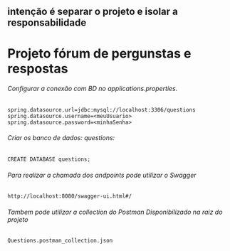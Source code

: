 ## intenção é separar o projeto e isolar a responsabilidade 

# Projeto fórum de pergunstas e respostas

###### Configurar a conexão com BD no applications.properties.
    spring.datasource.url=jdbc:mysql://localhost:3306/questions
    spring.datasource.username=<meuUsuario>
    spring.datasource.password=<minhaSenha>

###### Criar os banco de dados: questions:
    CREATE DATABASE questions;

###### Para realizar a chamada dos andpoints pode utilizar o Swagger
    http://localhost:8080/swagger-ui.html#/

###### Tambem pode utilizar a collection do Postman Disponibilizado na raiz do projeto
    Questions.postman_collection.json

